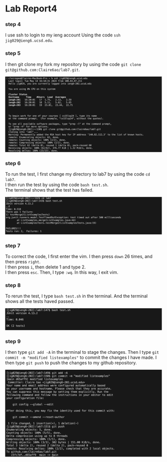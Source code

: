 <h1>Lab Report4</h1>

<h3>step 4</h3>

I use ssh to login to my ieng account Using the code `ssh jig029@ieng6.ucsd.edu`.

<h3>step 5</h3>

I then git clone my fork my repository by using the code `git clone git@github.com:Claire6ao/lab7.git`.

![Image](1.png)


<h3>step 6</h3>

To run the test, I first change my directory to lab7 by using the code `cd lab7`. <br>
I then run the test by using the code `bash test.sh`. <br>
The terminal shows that the test has failed.

![Image](2.png)


<h3>step 7</h3>

To correct the code, I first enter the vim. I then press `down` 26 times, and then press `right`. <br>
I then press `i`, then delete 1 and type 2. <br>
I then press `esc`. Then, I type `:wq`. In this way, I exit vim. 


<h3>step 8</h3>

To rerun the test, I type `bash test.sh` in the terminal. And the terminal shows all the tests haved passed. 

![Image](3.png)


<h3>step 9</h3>

I then type `git add -A` in the terminal to stage the changes. Then I type `git commit -m "modified listexamples"` to commit the changes I have made. I then type `git push` to push the changes to my github repository. 


![Image](4.png)

